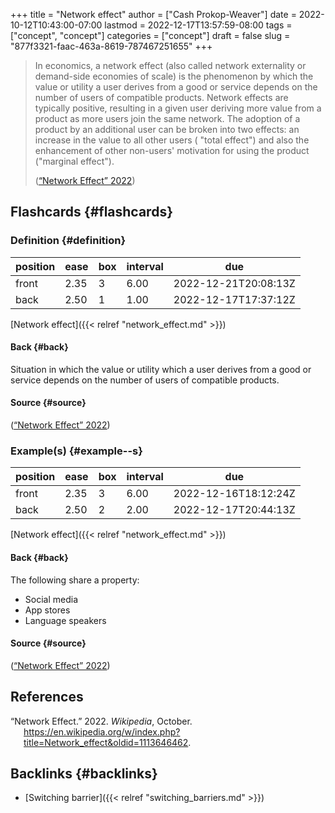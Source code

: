 +++
title = "Network effect"
author = ["Cash Prokop-Weaver"]
date = 2022-10-12T10:43:00-07:00
lastmod = 2022-12-17T13:57:59-08:00
tags = ["concept", "concept"]
categories = ["concept"]
draft = false
slug = "877f3321-faac-463a-8619-787467251655"
+++

> In economics, a network effect (also called network externality or demand-side economies of scale) is the phenomenon by which the value or utility a user derives from a good or service depends on the number of users of compatible products. Network effects are typically positive, resulting in a given user deriving more value from a product as more users join the same network. The adoption of a product by an additional user can be broken into two effects: an increase in the value to all other users ( "total effect") and also the enhancement of other non-users' motivation for using the product ("marginal effect").
>
> (<a href="#citeproc_bib_item_1">“Network Effect” 2022</a>)


## Flashcards {#flashcards}


### Definition {#definition}

| position | ease | box | interval | due                  |
|----------|------|-----|----------|----------------------|
| front    | 2.35 | 3   | 6.00     | 2022-12-21T20:08:13Z |
| back     | 2.50 | 1   | 1.00     | 2022-12-17T17:37:12Z |

[Network effect]({{< relref "network_effect.md" >}})


#### Back {#back}

Situation in which the value or utility which a user derives from a good or service depends on the number of users of compatible products.


#### Source {#source}

(<a href="#citeproc_bib_item_1">“Network Effect” 2022</a>)


### Example(s) {#example--s}

| position | ease | box | interval | due                  |
|----------|------|-----|----------|----------------------|
| front    | 2.35 | 3   | 6.00     | 2022-12-16T18:12:24Z |
| back     | 2.50 | 2   | 2.00     | 2022-12-17T20:44:13Z |

[Network effect]({{< relref "network_effect.md" >}})


#### Back {#back}

The following share a property:

-   Social media
-   App stores
-   Language speakers


#### Source {#source}

(<a href="#citeproc_bib_item_1">“Network Effect” 2022</a>)

## References

<style>.csl-entry{text-indent: -1.5em; margin-left: 1.5em;}</style><div class="csl-bib-body">
  <div class="csl-entry"><a id="citeproc_bib_item_1"></a>“Network Effect.” 2022. <i>Wikipedia</i>, October. <a href="https://en.wikipedia.org/w/index.php?title=Network_effect&oldid=1113646462">https://en.wikipedia.org/w/index.php?title=Network_effect&#38;oldid=1113646462</a>.</div>
</div>


## Backlinks {#backlinks}

-   [Switching barrier]({{< relref "switching_barriers.md" >}})
